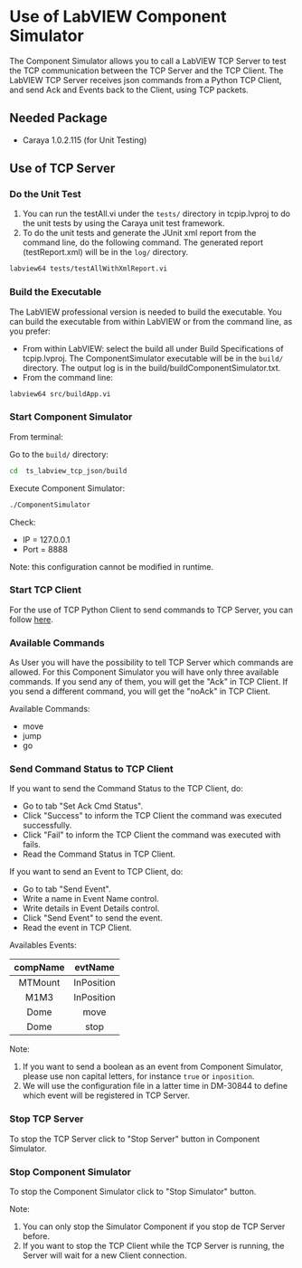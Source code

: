 # Use of LabVIEW Component Simulator

The Component Simulator allows you to call a LabVIEW TCP Server to test the TCP communication between the TCP Server and the TCP Client.
The LabVIEW TCP Server receives json commands from a Python TCP Client, and send Ack and Events back to the Client, using TCP packets.

## Needed Package

- Caraya 1.0.2.115 (for Unit Testing)

## Use of TCP Server

### Do the Unit Test

1. You can run the testAll.vi under the `tests/` directory in tcpip.lvproj to do the unit tests by using the Caraya unit test framework.
2. To do the unit tests and generate the JUnit xml report from the command line, do the following command.
The generated report (testReport.xml) will be in the `log/` directory.

```sh
labview64 tests/testAllWithXmlReport.vi
```

### Build the Executable

The LabVIEW professional version is needed to build the executable.
You can build the executable from within LabVIEW or from the command line, as you prefer:

- From within LabVIEW: select the build all under Build Specifications of tcpip.lvproj.
The ComponentSimulator executable will be in the `build/` directory.
The output log is in the build/buildComponentSimulator.txt.
- From the command line:

```sh
labview64 src/buildApp.vi
```

### Start Component Simulator

From terminal:

Go to the `build/` directory:

```sh
cd  ts_labview_tcp_json/build
```

Execute Component Simulator:

```sh
./ComponentSimulator
```

Check:

- IP = 127.0.0.1
- Port = 8888

Note: this configuration cannot be modified in runtime.

### Start TCP Client

For the use of TCP Python Client to send commands to TCP Server, you can follow [here](../python/README.md).

### Available Commands

As User you will have the possibility to tell TCP Server which commands are allowed. For this Component Simulator you will have only three available commands.
If you send any of them, you will get the "Ack" in TCP Client. If you send a different command, you will get the "noAck" in TCP Client.

Available Commands:

- move
- jump
- go

### Send Command Status to TCP Client

If you want to send the Command Status to the TCP Client, do:

- Go to tab "Set Ack Cmd Status".
- Click "Success" to inform the TCP Client the command was executed successfully.
- Click "Fail" to inform the TCP Client the command was executed with fails.
- Read the Command Status in TCP Client.

If you want to send an Event to TCP Client, do:

- Go to tab "Send Event".
- Write a name in Event Name control.
- Write details in Event Details control.
- Click "Send Event" to send the event.
- Read the event in TCP Client.

Availables Events:

| compName |   evtName  |
|:--------:|:----------:|
|  MTMount | InPosition |
|   M1M3   | InPosition |
|   Dome   |    move    |
|   Dome   |    stop    |

Note:

1. If you want to send a boolean as an event from Component Simulator, please use non capital letters, for instance `true` or `inposition`.
2. We will use the configuration file in a latter time in DM-30844 to define which event will be registered in TCP Server.

### Stop TCP Server

To stop the TCP Server click to "Stop Server" button in Component Simulator.

### Stop Component Simulator

To stop the Component Simulator click to "Stop Simulator" button.

Note:

1. You can only stop the Simulator Component if you stop de TCP Server before.
2. If you want to stop the TCP Client while the TCP Server is running, the Server will wait for a new Client connection.
